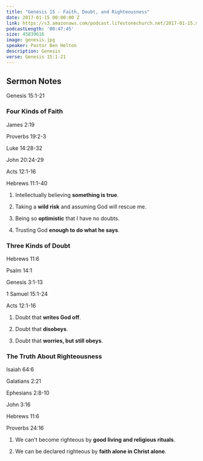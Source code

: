 ```yaml
---
title: "Genesis 15 - Faith, Doubt, and Righteousness"
date: 2017-01-15 00:00:00 Z
link: https://s3.amazonaws.com/podcast.lifestonechurch.net/2017-01-15.mp3
podcastLength: '00:47:45'
size: 45839616
image: genesis.jpg
speaker: Pastor Ben Helton
description: Genesis
verse: Genesis 15:1-21
---
```


## Sermon Notes

Genesis 15:1-21

### Four Kinds of Faith

James 2:19

Proverbs 19:2-3

Luke 14:28-32

John 20:24-29

Acts 12:1-16

Hebrews 11:1-40

1. Intellectually believing **something is true**.

1. Taking a **wild risk** and assuming God will rescue me.

1. Being so **optimistic** that I have no doubts.

1. Trusting God **enough to do what he says**.

### Three Kinds of Doubt

Hebrews 11:6

Psalm 14:1

Genesis 3:1-13

1 Samuel 15:1-24

Acts 12:1-16

1. Doubt that **writes God off**.

1. Doubt that **disobeys**.

1. Doubt that **worries, but still obeys**.

### The Truth About Righteousness

Isaiah 64:6

Galatians 2:21

Ephesians 2:8-10

John 3:16

Hebrews 11:6

Proverbs 24:16

1. We can't become righteous by **good living and religious rituals**.

1. We can be declared righteous by **faith alone in Christ alone**.
